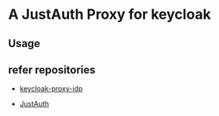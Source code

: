 # A JustAuth Proxy for keycloak

## Usage

## refer repositories

* [keycloak-proxy-idp](https://github.com/EdgoraCN/keycloak-proxy-idp)

* [JustAuth](https://gitee.com/yadong.zhang/JustAuth)
